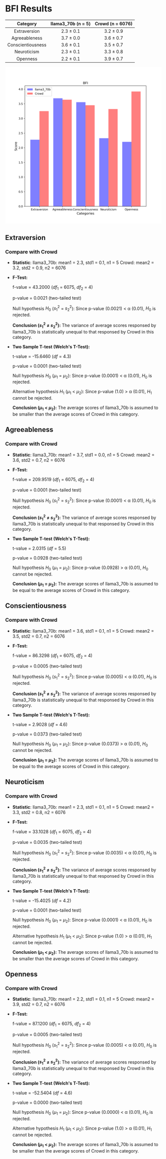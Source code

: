# BFI Results

| Category | llama3_70b (n = 5) | Crowd (n = 6076) |
| :---: | :---: | :---: |
| Extraversion | 2.3 $\pm$ 0.1 | 3.2 $\pm$ 0.9 | 
| Agreeableness | 3.7 $\pm$ 0.0 | 3.6 $\pm$ 0.7 | 
| Conscientiousness | 3.6 $\pm$ 0.1 | 3.5 $\pm$ 0.7 | 
| Neuroticism | 2.3 $\pm$ 0.1 | 3.3 $\pm$ 0.8 | 
| Openness | 2.2 $\pm$ 0.1 | 3.9 $\pm$ 0.7 | 


![Bar Chart](figures/70b_prompt_chat_dpo_1xxxx-BFI.png "Bar Chart of llama3_70b on BFI")

## Extraversion
### Compare with Crowd

- **Statistic**:
llama3_70b:	mean1 = 2.3,	std1 = 0.1,	n1 = 5
Crowd:	mean2 = 3.2,	std2 = 0.9,	n2 = 6076

- **F-Test:**

	f-value = 43.2000	($df_1$ = 6075, $df_2$ = 4)

	p-value = 0.0021	(two-tailed test)

	Null hypothesis $H_0$ ($s_1^2$ = $s_2^2$): 	Since p-value (0.0021) < α (0.01), $H_0$ is rejected.

	**Conclusion ($s_1^2$ ≠ $s_2^2$):** The variance of average scores responsed by llama3_70b is statistically unequal to that responsed by Crowd in this category.

- **Two Sample T-test (Welch's T-Test):**

	t-value = -15.6460	($df$ = 4.3)

	p-value = 0.0001	(two-tailed test)

	Null hypothesis $H_0$ ($µ_1$ = $µ_2$): Since p-value (0.0001) < α (0.01), $H_0$ is rejected.

	Alternative hypothesis $H_1$ ($µ_1$ < $µ_2$): 	Since p-value (1.0) > α (0.01), $H_1$ cannot be rejected.

	**Conclusion ($µ_1$ < $µ_2$):** The average scores of llama3_70b is assumed to be smaller than the average scores of Crowd in this category.

## Agreeableness
### Compare with Crowd

- **Statistic**:
llama3_70b:	mean1 = 3.7,	std1 = 0.0,	n1 = 5
Crowd:	mean2 = 3.6,	std2 = 0.7,	n2 = 6076

- **F-Test:**

	f-value = 209.9519	($df_1$ = 6075, $df_2$ = 4)

	p-value = 0.0001	(two-tailed test)

	Null hypothesis $H_0$ ($s_1^2$ = $s_2^2$): 	Since p-value (0.0001) < α (0.01), $H_0$ is rejected.

	**Conclusion ($s_1^2$ ≠ $s_2^2$):** The variance of average scores responsed by llama3_70b is statistically unequal to that responsed by Crowd in this category.

- **Two Sample T-test (Welch's T-Test):**

	t-value = 2.0315	($df$ = 5.5)

	p-value = 0.0928	(two-tailed test)

	Null hypothesis $H_0$ ($µ_1$ = $µ_2$): 	Since p-value (0.0928) > α (0.01), $H_0$ cannot be rejected.

	**Conclusion ($µ_1$ = $µ_2$):** The average scores of llama3_70b is assumed to be equal to the average scores of Crowd in this category.

## Conscientiousness
### Compare with Crowd

- **Statistic**:
llama3_70b:	mean1 = 3.6,	std1 = 0.1,	n1 = 5
Crowd:	mean2 = 3.5,	std2 = 0.7,	n2 = 6076

- **F-Test:**

	f-value = 86.3298	($df_1$ = 6075, $df_2$ = 4)

	p-value = 0.0005	(two-tailed test)

	Null hypothesis $H_0$ ($s_1^2$ = $s_2^2$): 	Since p-value (0.0005) < α (0.01), $H_0$ is rejected.

	**Conclusion ($s_1^2$ ≠ $s_2^2$):** The variance of average scores responsed by llama3_70b is statistically unequal to that responsed by Crowd in this category.

- **Two Sample T-test (Welch's T-Test):**

	t-value = 2.9028	($df$ = 4.6)

	p-value = 0.0373	(two-tailed test)

	Null hypothesis $H_0$ ($µ_1$ = $µ_2$): 	Since p-value (0.0373) > α (0.01), $H_0$ cannot be rejected.

	**Conclusion ($µ_1$ = $µ_2$):** The average scores of llama3_70b is assumed to be equal to the average scores of Crowd in this category.

## Neuroticism
### Compare with Crowd

- **Statistic**:
llama3_70b:	mean1 = 2.3,	std1 = 0.1,	n1 = 5
Crowd:	mean2 = 3.3,	std2 = 0.8,	n2 = 6076

- **F-Test:**

	f-value = 33.1028	($df_1$ = 6075, $df_2$ = 4)

	p-value = 0.0035	(two-tailed test)

	Null hypothesis $H_0$ ($s_1^2$ = $s_2^2$): 	Since p-value (0.0035) < α (0.01), $H_0$ is rejected.

	**Conclusion ($s_1^2$ ≠ $s_2^2$):** The variance of average scores responsed by llama3_70b is statistically unequal to that responsed by Crowd in this category.

- **Two Sample T-test (Welch's T-Test):**

	t-value = -15.4025	($df$ = 4.2)

	p-value = 0.0001	(two-tailed test)

	Null hypothesis $H_0$ ($µ_1$ = $µ_2$): Since p-value (0.0001) < α (0.01), $H_0$ is rejected.

	Alternative hypothesis $H_1$ ($µ_1$ < $µ_2$): 	Since p-value (1.0) > α (0.01), $H_1$ cannot be rejected.

	**Conclusion ($µ_1$ < $µ_2$):** The average scores of llama3_70b is assumed to be smaller than the average scores of Crowd in this category.

## Openness
### Compare with Crowd

- **Statistic**:
llama3_70b:	mean1 = 2.2,	std1 = 0.1,	n1 = 5
Crowd:	mean2 = 3.9,	std2 = 0.7,	n2 = 6076

- **F-Test:**

	f-value = 87.1200	($df_1$ = 6075, $df_2$ = 4)

	p-value = 0.0005	(two-tailed test)

	Null hypothesis $H_0$ ($s_1^2$ = $s_2^2$): 	Since p-value (0.0005) < α (0.01), $H_0$ is rejected.

	**Conclusion ($s_1^2$ ≠ $s_2^2$):** The variance of average scores responsed by llama3_70b is statistically unequal to that responsed by Crowd in this category.

- **Two Sample T-test (Welch's T-Test):**

	t-value = -52.5404	($df$ = 4.6)

	p-value = 0.0000	(two-tailed test)

	Null hypothesis $H_0$ ($µ_1$ = $µ_2$): Since p-value (0.0000) < α (0.01), $H_0$ is rejected.

	Alternative hypothesis $H_1$ ($µ_1$ < $µ_2$): 	Since p-value (1.0) > α (0.01), $H_1$ cannot be rejected.

	**Conclusion ($µ_1$ < $µ_2$):** The average scores of llama3_70b is assumed to be smaller than the average scores of Crowd in this category.

